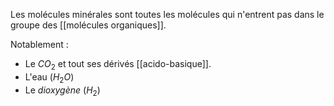 Les molécules minérales sont toutes les molécules qui n'entrent pas dans le groupe des [[molécules organiques]].

Notablement :
 - Le $CO_2$ et tout ses dérivés [[acido-basique]].
 - L'eau ($H_2O$)
 - Le *dioxygène* ($H_2$)

